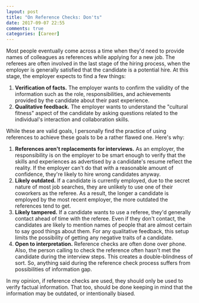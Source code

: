 ```yaml
---
layout: post
title: "On Reference Checks: Don'ts"
date: 2017-09-07 22:55
comments: true
categories: [Career]
---
```


Most people eventually come across a time when they'd need to provide
names of colleagues as references while applying for a new job. The
referees are often involved in the last stage of the hiring process,
when the employer is generally satisfied that the candidate is a
potential hire. At this stage, the employer expects to find a few
things:

1. **Verification of facts.** The employer wants to confirm the validity of
   the information such as the role, responsibilities, and achievements
   provided by the candidate about their past experience.
2. **Qualitative feedback.** The employer wants to understand the "cultural
   fitness" aspect of the candidate by asking questions related to the
   individual's interaction and collaboration skills.

While these are valid goals, I personally find the practice of using
references to achieve these goals to be a rather flawed one. Here's why:

1. **References aren't replacements for interviews.** As an employer,
   the responsibility is on the employer to be smart enough to verify
   that the skills and experiences as advertised by a candidate's resume
   reflect the reality. If the employer can't do that with a reasonable
   amount of confidence, they're likely to hire wrong candidates anyway.
2. **Likely outdated.** If a candidate is currently employed, due to the
   secret nature of most job searches, they are unlikely to use one of
   their coworkers as the referee. As a result, the longer a candidate
   is employed by the most recent employer, the more outdated the
   references tend to get.
3. **Likely tampered.** If a candidate wants to use a referee, they'd
   generally contact ahead of time with the referee. Even if they don't
   contact, the candidates are likely to mention names of people that
   are almost certain to say good things about them. For any qualitative
   feedback, this setup limits the possibility of getting any negative
   traits of a candidate.
4. **Open to interpretation.** Reference checks are often done over
   phone. Also, the person calling to check the reference often hasn't met the
   candidate during the interview steps. This creates a double-blindness
   of sort. So, anything said during the reference check process suffers
   from possibilities of information gap.

 In my opinion, if reference checks are used, they should only be used
 to verify factual information. That too, should be done keeping in mind
 that the information may be outdated, or intentionally biased.
